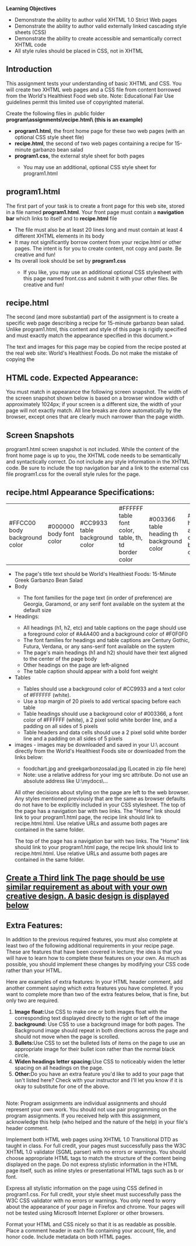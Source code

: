 <b>Learning Objectives</b>
<ul>
  <li>Demonstrate the ability to author valid XHTML 1.0 Strict Web pages</li>
  <li>
    Demonstrate the ability to author valid externally linked cascading style
    sheets (CSS)
  </li>
  <li>
    Demonstrate the ability to create accessible and semantically correct XHTML
    code
  </li>
  <li>All style rules should be placed in CSS, not in XHTML</li>
</ul>

<h2>Introduction</h2>
<p>
  This assignment tests your understanding of basic XHTML and CSS. You will
  create two XHTML web pages and a CSS file from content borrowed from the
  World's Healthiest Food web site. Note: Educational Fair Use guidelines permit
  this limited use of copyrighted material.
</p>
<p>
  Create the following files in .public folder
  <b> program\assignments\recipe.html\ (this is an example)</b>
</p>
<ul>
  <li>
    <b>program1.html</b>, the front home page for these two web pages (with an
    optional CSS style sheet file)
  </li>
  <li>
    <b>recipe.html</b>, the second of two web pages containing a recipe for
    15-minute garbanzo bean salad
  </li>
  <li><b>program1.css</b>, the external style sheet for both pages</li>
  <ul>
    <li>
      You may use an additional, optional CSS style sheet for program1.html
    </li>
  </ul>
</ul>
<h2>program1.html</h2>

<p>
  The first part of your task is to create a front page for this web site,
  stored in a file named <b>program1.html</b>. Your front page must contain a
  <b>navigation bar</b> which links to itself and to <b>recipe.html</b> file
</p>

<ul>
  <li>
    The file must also be at least 20 lines long and must contain at least 4
    different XHTML elements in its body
  </li>
  <li>
    It may not significantly borrow content from your recipe.html or other
    pages. The intent is for you to create content, not copy and paste. Be
    creative and fun!
  </li>
  <li>Its overall look should be set by <b>program1.css</b></li>
  <ul>
    <li>
      If you like, you may use an additional optional CSS stylesheet with this
      page named front.css and submit it with your other files. Be creative and
      fun!
    </li>
  </ul>
</ul>

<h2>recipe.html</h2>
<p>
  The second (and more substantial) part of the assignment is to create a
  specific web page describing a recipe for 15-minute garbanzo bean salad.
  Unlike program1.html, this content and style of this page is rigidly specified
  and must exactly match the appearance specified in this document.>
</p>

<p>
  The text and images for this page may be copied from the recipe posted at the
  real web site: World's Healthiest Foods. Do not make the mistake of copying
  the
</p>
<h2>HTML code. Expected Appearance:</h2>
<p>
  You must match in appearance the following screen snapshot. The width of the
  screen snapshot shown below is based on a browser window width of
  approximately 1024px; if your screen is a different size, the width of your
  page will not exactly match. All line breaks are done automatically by the
  browser, except ones that are clearly much narrower than the page width.
</p>
<h2>Screen Snapshots</h2>
<p>
  program1.html screen snapshot is not included. While the content of the front
  home page is up to you, the XHTML code needs to be semantically and
  syntactically correct. Do not include any style information in the XHTML code.
  Be sure to include the top navigation bar and a link to the external css file
  program1.css for the overall style rules for the page.
</p>
<h2>recipe.html Appearance Specifications:</h2>
<table>
  <tr>
    <td>#FFCC00 body background color</td>
    <td>#000000 body font color</td>
    <td>#CC9933 table background color</td>
    <td>#FFFFFF table font color, table, th, td border color</td>
    <td>#003366 table heading th background color</td>
    <td>#F0F0F0 headings and table caption background color</td>
    <td>#A4A400 heading and table caption font color</td>
  </tr>
</table>

<ul>
  <li>
    The page's title text should be World's Healthiest Foods: 15-Minute Greek
    Garbanzo Bean Salad
  </li>
  <li>Body</li>
  <ul>
    <li>
      The font families for the page text (in order of preference) are Georgia,
      Garamond, or any serif font available on the system at the default size
    </li>
  </ul>
  <li>Headings:</li>
  <ul>
    <li>
      All headings (h1, h2, etc) and table captions on the page should use a
      foreground color of #A4A400 and a background color of #F0F0F0
    </li>
    <li>
      The font families for headings and table captions are Century Gothic,
      Futura, Verdana, or any sans-serif font available on the system
    </li>
    <li>
      The page's main headings (h1 and h2) should have their text aligned to the
      center of the page body
    </li>
    <li>Other headings on the page are left-aligned</li>
    <li>The table caption should appear with a bold font weight</li>
  </ul>
  <LI>Tables</LI>
  <ul>
    <li>
      Tables should use a background color of #CC9933 and a text color of
      #FFFFFF (white).
    </li>
    <li>
      Use a top margin of 20 pixels to add vertical spacing before each table
    </li>
    <li>
      Table headings should use a background color of #003366, a font color of
      #FFFFFF (white), a 2 pixel solid white border line, and a padding on all
      sides of 5 pixels
    </li>
    <li>
      Table headers and data cells should use a 2 pixel solid white border line
      and a padding on all sides of 5 pixels
    </li>
  </ul>
  <li>
    images - images may be downloaded and saved in your U:\ account directly
    from the World's Healthiest Foods site or downloaded from the links below:
  </li>
  <ul>
    <li>foodchart.jpg and greekgarbonzosalad.jpg (Located in zip file here)</li>
    <li>
      Note: use a relative address for your img src attribute. Do not use an
      absolute address like U:\mydocs\...
    </li>
  </ul>
  <p>
    All other decisions about styling on the page are left to the web browser.
    Any styles mentioned previously that are the same as browser defaults do not
    have to be explicitly included in your CSS stylesheet. The top of the page
    has a navigation bar with two links. The "Home" link should link to your
    program1.html page, the recipe link should link to recipe.html.html. Use
    relative URLs and assume both pages are contained in the same folder.
  </p>
  <p>
    The top of the page has a navigation bar with two links. The "Home" link
    should link to your program1.html page, the recipe link should link to
    recipe.html.html. Use relative URLs and assume both pages are contained in
    the same folder.
  </p>
</ul>

<h2>
  <u>
    Create a Third link The page should be use similar requirement as about with
    your own creative design. A basic design is displayed below
  </u>
</h2>

<h2>Extra Features:</h2>
<p>
  In addition to the previous required features, you must also complete at least
  two of the following additional requirements in your recipe page. These are
  features that have been covered in lecture; the idea is that you will have to
  learn how to complete these features on your own. As much as possible, you
  should implement these changes by modifying your CSS code rather than your
  HTML.
</p>
<p>
  Here are examples of extra features: In your HTML header comment, add another
  comment saying which extra features you have completed. If you want to
  complete more than two of the extra features below, that is fine, but only two
  are required.
</p>
<ol>
  <li>
    <b>Image float:</b>Use CSS to make one or both images float with the
    corresponding text displayed directly to the right or left of the image
  </li>
  <li>
    <b>background:</b> Use CSS to use a background image for both pages. The
    Background image should repeat in both directions across the page and should
    not move when the page is scrolled.
  </li>
  <li>
    <b>Bullets:</b>Use CSS to set the bulleted lists of items on the page to use
    an appropriate image for their bullet icon rather than the normal black
    circle.
  </li>
  <li>
    <b>Widen headings letter spacing:</b>Use CSS to noticeably widen the letter
    spacing on all headings on the page.
  </li>
  <li>
    <b>Other:</b>Do you have an extra feature you'd like to add to your page
    that isn't listed here? Check with your instructor and I'll let you know if
    it is okay to substitute for one of the above.
  </li>
</ol>
<h2></h2>
<p>
  Note: Program assignments are individual assignments and should represent your
  own work. You should not use pair programming on the program assignments. If
  you received help with this assignment, acknowledge this help (who helped and
  the nature of the help) in your file's header comment.
</p>
<p>
  Implement both HTML web pages using XHTML 1.0 Transitional DTD as taught in
  class. For full credit, your pages must successfully pass the W3C XHTML 1.0
  validator (SGML parser) with no errors or warnings. You should choose
  appropriate HTML tags to match the structure of the content being displayed on
  the page. Do not express stylistic information in the HTML page itself, such
  as inline styles or presentational HTML tags such as b or font.
</p>
<p>
  Express all stylistic information on the page using CSS defined in
  program1.css. For full credit, your style sheet must successfully pass the W3C
  CSS validator with no errors or warnings. You only need to worry about the
  appearance of your page in Firefox and chrome. Your pages will not be tested
  using Microsoft Internet Explorer or other browsers.
</p>
<p>
  Format your HTML and CSS nicely so that it is as readable as possible. Place a
  comment header in each file containing your account, file, and honor code.
  Include metadata on both HTML pages.
</p>

